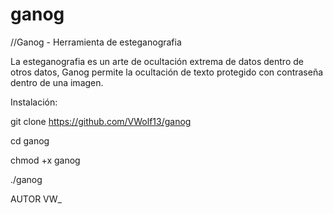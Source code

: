 # ganog
//Ganog - Herramienta de esteganografia


La esteganografia es un arte de ocultación extrema de datos dentro de otros datos, Ganog permite la ocultación de texto protegido con contraseña dentro de una imagen. 



Instalación:


git clone https://github.com/VWolf13/ganog 

cd ganog

chmod +x ganog

./ganog


AUTOR VW_
